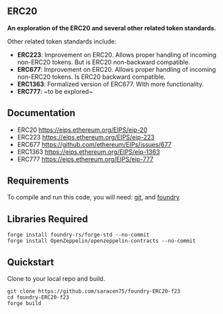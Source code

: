 ## ERC20

**An exploration of the ERC20 and several other related token standards.**

Other related token standards include:

-   **ERC223**: Improvement on ERC20. Allows proper handling of incoming non-ERC20 tokens. But is ERC20 non-backward compatible.
-   **ERC677**: Improvement on ERC20. Allows proper handling of incoming non-ERC20 tokens. Is ERC20 backward compatible.
-   **ERC1363**: Formalized version of ERC677. With more functionality.
-   **ERC777**: ~to be explored~

## Documentation

-   ERC20   https://eips.ethereum.org/EIPS/eip-20
-   ERC223  https://eips.ethereum.org/EIPS/eip-223
-   ERC677  https://github.com/ethereum/EIPs/issues/677
-   ERC1363 https://eips.ethereum.org/EIPS/eip-1363
-   ERC777  https://eips.ethereum.org/EIPS/eip-777

## Requirements

To compile and run this code, you will need:
[git](https://git-scm.com/book/en/v2/Getting-Started-Installing-Git), and
[foundry](https://getfoundry.sh/)


## Libraries Required

```
forge install foundry-rs/forge-std --no-commit
forge install OpenZeppelin/openzeppelin-contracts --no-commit

```

## Quickstart

Clone to your local repo and build.
```
git clone https://github.com/saracen75/foundry-ERC20-f23
cd foundry-ERC20-f23
forge build
```